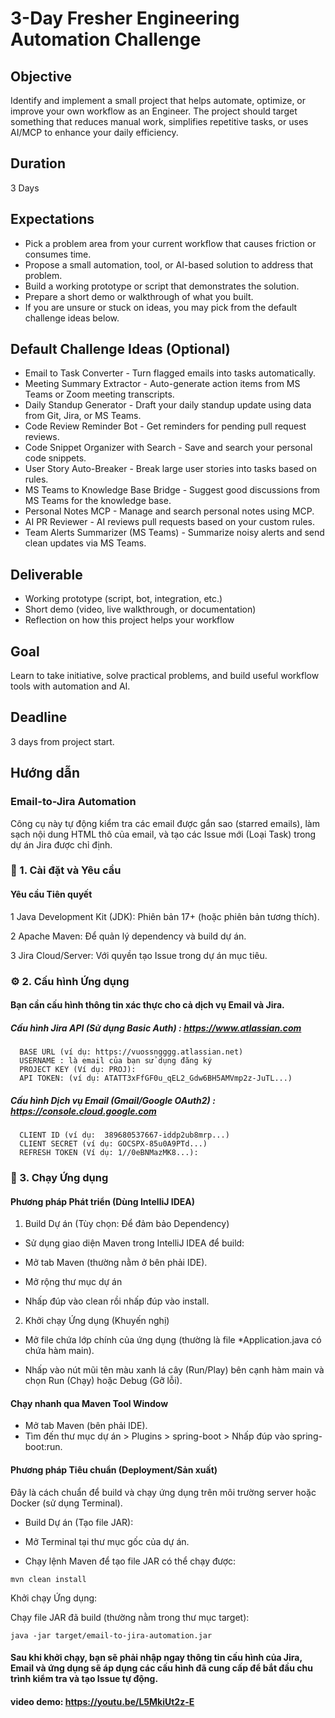 
# 3-Day Fresher Engineering Automation Challenge

## Objective
Identify and implement a small project that helps automate, optimize, or improve your own workflow as an Engineer. The project should target something that reduces manual work, simplifies repetitive tasks, or uses AI/MCP to enhance your daily efficiency.

## Duration
3 Days

## Expectations

- Pick a problem area from your current workflow that causes friction or consumes time.
- Propose a small automation, tool, or AI-based solution to address that problem.
- Build a working prototype or script that demonstrates the solution.
- Prepare a short demo or walkthrough of what you built.
- If you are unsure or stuck on ideas, you may pick from the default challenge ideas below.

## Default Challenge Ideas (Optional)

- Email to Task Converter - Turn flagged emails into tasks automatically.
- Meeting Summary Extractor - Auto-generate action items from MS Teams or Zoom meeting transcripts.
- Daily Standup Generator - Draft your daily standup update using data from Git, Jira, or MS Teams.
- Code Review Reminder Bot - Get reminders for pending pull request reviews.
- Code Snippet Organizer with Search - Save and search your personal code snippets.
- User Story Auto-Breaker - Break large user stories into tasks based on rules.
- MS Teams to Knowledge Base Bridge - Suggest good discussions from MS Teams for the knowledge base.
- Personal Notes MCP - Manage and search personal notes using MCP.
- AI PR Reviewer - AI reviews pull requests based on your custom rules.
- Team Alerts Summarizer (MS Teams) - Summarize noisy alerts and send clean updates via MS Teams.

## Deliverable

- Working prototype (script, bot, integration, etc.)
- Short demo (video, live walkthrough, or documentation)
- Reflection on how this project helps your workflow

## Goal

Learn to take initiative, solve practical problems, and build useful workflow tools with automation and AI.

## Deadline
3 days from project start.

## Hướng dẫn
### Email-to-Jira Automation
Công cụ này tự động kiểm tra các email được gắn sao (starred emails), làm sạch nội dung HTML thô của email, và tạo các Issue mới (Loại Task) trong dự án Jira được chỉ định.
### 🚀 1. Cài đặt và Yêu cầu
#### Yêu cầu Tiên quyết
1 Java Development Kit (JDK): Phiên bản 17+ (hoặc phiên bản tương thích).

2 Apache Maven: Để quản lý dependency và build dự án.

3 Jira Cloud/Server: Với quyền tạo Issue trong dự án mục tiêu.
### ⚙️ 2. Cấu hình Ứng dụng
#### Bạn cần cấu hình thông tin xác thực cho cả dịch vụ Email và Jira.
##### Cấu hình Jira API (Sử dụng Basic Auth) : https://www.atlassian.com
``` 
  BASE URL (ví dụ: https://vuossngggg.atlassian.net)
  USERNAME : là email của bạn sử dụng đăng ký
  PROJECT KEY (Ví dụ: PROJ):
  API TOKEN: (ví dụ: ATATT3xFfGF0u_qEL2_Gdw6BH5AMVmp2z-JuTL...)
```
##### Cấu hình Dịch vụ Email (Gmail/Google OAuth2) : https://console.cloud.google.com
``` 
  CLIENT ID (ví dụ:  389680537667-iddp2ub8mrp...)
  CLIENT SECRET (ví dụ: GOCSPX-85u0A9PTd...)
  REFRESH TOKEN (Ví dụ: 1//0eBNMazMK8...):
```
### 🏃 3. Chạy Ứng dụng
#### Phương pháp Phát triển (Dùng IntelliJ IDEA) 

1. Build Dự án (Tùy chọn: Để đảm bảo Dependency)
- Sử dụng giao diện Maven trong IntelliJ IDEA để build:
- Mở tab Maven (thường nằm ở bên phải IDE).
- Mở rộng thư mục dự án 

- Nhấp đúp vào clean rồi nhấp đúp vào install.

2.  Khởi chạy Ứng dụng (Khuyến nghị)
- Mở file chứa lớp chính của ứng dụng (thường là file *Application.java có chứa hàm main).

- Nhấp vào nút mũi tên màu xanh lá cây (Run/Play) bên cạnh hàm main và chọn Run (Chạy) hoặc Debug (Gỡ lỗi).

#### Chạy nhanh qua Maven Tool Window
- Mở tab Maven (bên phải IDE).
- Tìm đến thư mục dự án > Plugins > spring-boot > Nhấp đúp vào spring-boot:run.

#### Phương pháp Tiêu chuẩn (Deployment/Sản xuất)
Đây là cách chuẩn để build và chạy ứng dụng trên môi trường server hoặc Docker (sử dụng Terminal).

- Build Dự án (Tạo file JAR):

- Mở Terminal tại thư mục gốc của dự án.

- Chạy lệnh Maven để tạo file JAR có thể chạy được:
```
mvn clean install
 ```
Khởi chạy Ứng dụng:

Chạy file JAR đã build (thường nằm trong thư mục target):

```
java -jar target/email-to-jira-automation.jar
```

#### Sau khi khởi chạy, bạn sẽ phải nhập ngay thông tin cấu hình của Jira, Email và ứng dụng sẽ áp dụng các cấu hình đã cung cấp để bắt đầu chu trình kiểm tra và tạo Issue tự động.
#### video demo: https://youtu.be/L5MkiUt2z-E